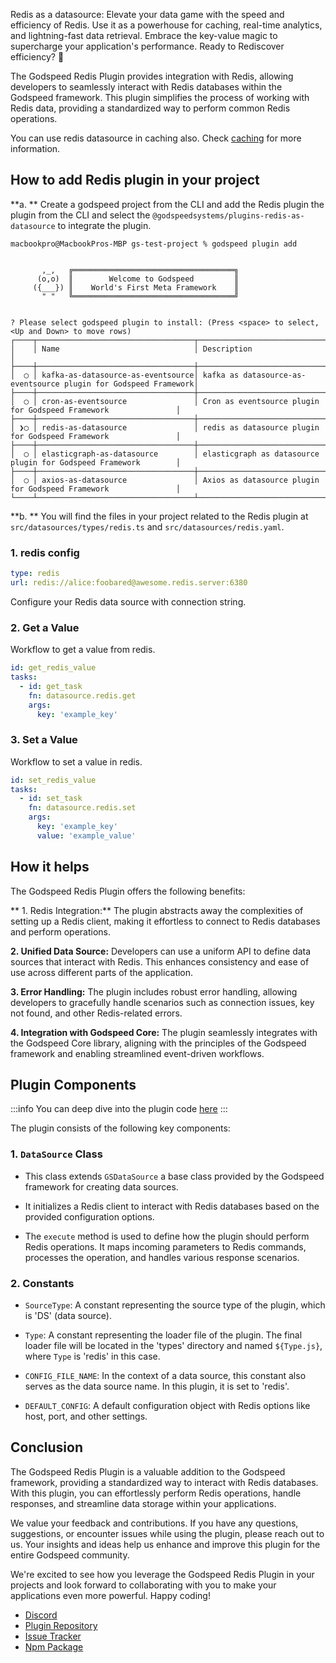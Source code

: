 Redis as a datasource: Elevate your data game with the speed and efficiency of Redis. Use it as a powerhouse for caching, real-time analytics, and lightning-fast data retrieval. Embrace the key-value magic to supercharge your application's performance. Ready to Rediscover efficiency? 🚀

The Godspeed Redis Plugin provides integration with Redis, allowing developers to seamlessly interact with Redis databases within the Godspeed framework. This plugin simplifies the process of working with Redis data, providing a standardized way to perform common Redis operations.   

You can use redis datasource in caching also. Check [caching](../caching.md) for more information.

## How to add Redis plugin in your project   

**a. ** Create a godspeed project from the CLI and add the Redis plugin the plugin from the CLI and select the `@godspeedsystems/plugins-redis-as-datasource` to integrate the plugin.   

```
macbookpro@MacbookPros-MBP gs-test-project % godspeed plugin add   


       ,_,   ╔════════════════════════════════════╗
      (o,o)  ║        Welcome to Godspeed         ║
     ({___}) ║    World's First Meta Framework    ║
       " "   ╚════════════════════════════════════╝


? Please select godspeed plugin to install: (Press <space> to select, <Up and Down> to move rows)
┌────┬───────────────────────────────────┬─────────────────────────────────────────────────────────────────┐
│    │ Name                              │ Description                                                     │
├────┼───────────────────────────────────┼─────────────────────────────────────────────────────────────────┤
│  ◯ │ kafka-as-datasource-as-eventsource│ kafka as datasource-as-eventsource plugin for Godspeed Framework│
├────┼───────────────────────────────────┼─────────────────────────────────────────────────────────────────┤
│  ◯ │ cron-as-eventsource               │ Cron as eventsource plugin for Godspeed Framework               │
├────┼───────────────────────────────────┼─────────────────────────────────────────────────────────────────┤
│ ❯◯ │ redis-as-datasource               │ redis as datasource plugin for Godspeed Framework               │
├────┼───────────────────────────────────┼─────────────────────────────────────────────────────────────────┤
│  ◯ │ elasticgraph-as-datasource        │ elasticgraph as datasource plugin for Godspeed Framework        │
├────┼───────────────────────────────────┼─────────────────────────────────────────────────────────────────┤
│  ◯ │ axios-as-datasource               │ Axios as datasource plugin for Godspeed Framework               │
└────┴───────────────────────────────────┴─────────────────────────────────────────────────────────────────┘

```

**b. ** You will find the files in your project related to the Redis plugin at `src/datasources/types/redis.ts` and `src/datasources/redis.yaml`.


### 1. redis config
```yaml title=src/datasources/redis.yaml
type: redis
url: redis://alice:foobared@awesome.redis.server:6380

```
Configure your Redis data source with connection string. 

### 2. Get a Value
Workflow to get a value from redis.
```yaml
id: get_redis_value
tasks:
  - id: get_task
    fn: datasource.redis.get
    args:
      key: 'example_key'
```

### 3. Set a Value
Workflow to set a value in redis.
```yaml
id: set_redis_value
tasks:
  - id: set_task
    fn: datasource.redis.set
    args:
      key: 'example_key'
      value: 'example_value'
```

## How it helps

The Godspeed Redis Plugin offers the following benefits:

** 1. Redis Integration:** The plugin abstracts away the complexities of setting up a Redis client, making it effortless to connect to Redis databases and perform operations.

**2. Unified Data Source:** Developers can use a uniform API to define data sources that interact with Redis. This enhances consistency and ease of use across different parts of the application.

**3. Error Handling:** The plugin includes robust error handling, allowing developers to gracefully handle scenarios such as connection issues, key not found, and other Redis-related errors.

**4. Integration with Godspeed Core:** The plugin seamlessly integrates with the Godspeed Core library, aligning with the principles of the Godspeed framework and enabling streamlined event-driven workflows.

## Plugin Components

:::info
You can deep dive into the plugin code [here](https://github.com/godspeedsystems/gs-plugins/tree/main/plugins/redis-as-datasource)
:::

The plugin consists of the following key components:
### 1. `DataSource` Class
- This class extends `GSDataSource` a base class provided by the Godspeed framework for creating data sources.
- It initializes a Redis client to interact with Redis databases based on the provided configuration options.

- The `execute` method is used to define how the plugin should perform Redis operations. It maps incoming parameters to Redis commands, processes the operation, and handles various response scenarios.

### 2. Constants
- `SourceType`: A constant representing the source type of the plugin, which is 'DS' (data source).

- `Type`: A constant representing the loader file of the plugin. The final loader file will be located in the 'types' directory and named `${Type.js}`, where `Type` is 'redis' in this case.

- `CONFIG_FILE_NAME`: In the context of a data source, this constant also serves as the data source name. In this plugin, it is set to 'redis'.

- `DEFAULT_CONFIG`: A default configuration object with Redis options like host, port, and other settings.


## Conclusion

The Godspeed Redis Plugin is a valuable addition to the Godspeed framework, providing a standardized way to interact with Redis databases. With this plugin, you can effortlessly perform Redis operations, handle responses, and streamline data storage within your applications.

We value your feedback and contributions. If you have any questions, suggestions, or encounter issues while using the plugin, please reach out to us. Your insights and ideas help us enhance and improve this plugin for the entire Godspeed community.

We're excited to see how you leverage the Godspeed Redis Plugin in your projects and look forward to collaborating with you to make your applications even more powerful. Happy coding!

- [Discord](https://discord.com/invite/mjBa3RvTP5)
- [Plugin Repository](https://github.com/godspeedsystems/gs-plugins/tree/main/plugins/redis-as-datasource)
- [Issue Tracker](https://github.com/godspeedsystems/gs-plugins/issues)
- [Npm Package](https://www.npmjs.com/package/@godspeedsystems/plugins-redis-as-datasource)

